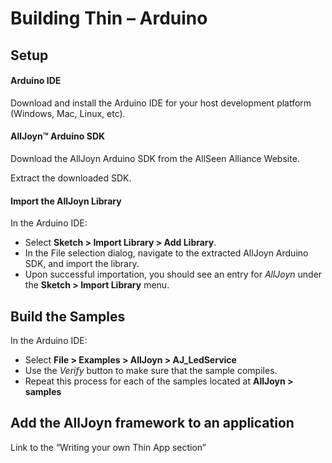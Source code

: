 # Building Thin – Arduino

## Setup

#### Arduino IDE
Download and install the Arduino IDE for your host development platform (Windows, Mac, Linux, etc).

#### AllJoyn&trade; Arduino SDK
Download the AllJoyn Arduino SDK from the AllSeen Alliance Website.

Extract the downloaded SDK.

#### Import the AllJoyn Library
In the Arduino IDE:
* Select __Sketch > Import Library > Add Library__.
* In the File selection dialog, navigate to the extracted AllJoyn Arduino SDK, and import the library.
* Upon successful importation, you should see an entry for _AllJoyn_ under the __Sketch > Import Library__ menu.

## Build the Samples
In the Arduino IDE:
* Select __File > Examples > AllJoyn > AJ_LedService__
* Use the _Verify_ button to make sure that the sample compiles.
* Repeat this process for each of the samples located at __AllJoyn > samples__

## Add the AllJoyn framework to an application

Link to the “Writing your own Thin App section”
